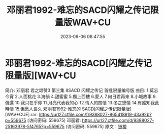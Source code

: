 ﻿---
title: 邓丽君1992-难忘的SACD闪耀之传记限量版WAV+CU
date: 2023-06-06 08:47:55
categories: WAV车载音乐、镜像
tags: 华语中文
---
# 邓丽君1992-难忘的SACD[闪耀之传记限量版][WAV+CU

简介:
邓丽君 君之颂赞3 第三集 8SACD 闪耀之传记 首批限量编号版
曲目:
1.莫忘今宵
2.人面桃花
3.海韻
4.甜蜜蜜
5.獨上西樓
6.愛人
7.何日君再來
8.小城故事
9.償還
10.我只在乎你
11.月亮代表我的心
12.情人的關懷
13.冬之戀情
14.有誰知我此時情
15.但愿人長久
邓丽君1992-难忘的 SACD[闪耀之传记限量版][WAV+CUE].rar: https://url27.ctfile.com/f/9388027-865418919-d3a92b?p=559675
(访问密码: 559675)
邓丽君: https://url27.ctfile.com/d/9388027-25163978-5f4765?p=559675
(访问密码: 559675)
原文：[链接](https://blog.sina.com.cn/s/blog_1647c7e760103127y.html)